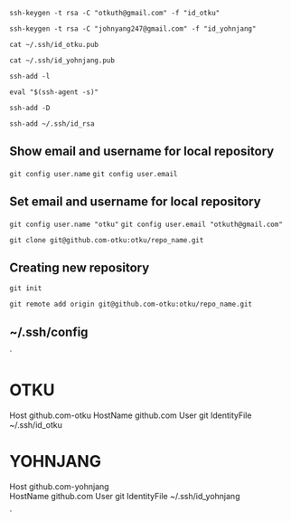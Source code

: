 `ssh-keygen -t rsa -C "otkuth@gmail.com" -f "id_otku"`

`ssh-keygen -t rsa -C "johnyang247@gmail.com" -f "id_yohnjang"`

`cat ~/.ssh/id_otku.pub`

`cat ~/.ssh/id_yohnjang.pub`


`ssh-add -l`

`eval "$(ssh-agent -s)"`

`ssh-add -D`

`ssh-add ~/.ssh/id_rsa`

## Show email and username for local repository

`git config user.name`
`git config user.email`


## Set email and username for local repository

`git config user.name "otku"`
`git config user.email "otkuth@gmail.com"`


`git clone git@github.com-otku:otku/repo_name.git`

## Creating new repository
`git init`

`git remote add origin git@github.com-otku:otku/repo_name.git`



## ~/.ssh/config

`
# OTKU
Host github.com-otku
   HostName github.com
   User git
   IdentityFile ~/.ssh/id_otku

# YOHNJANG
Host github.com-yohnjang   
   HostName github.com
   User git
   IdentityFile ~/.ssh/id_yohnjang

`


